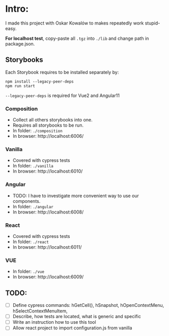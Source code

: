 # Intro:

I made this project with Oskar Kowalów to makes repeatedly work stupid-easy. 

**For localhost test**, copy-paste all `.tgz` into `./lib` and change path in package.json.

## Storybooks

Each Storybook requires to be installed separately by:

```shell
npm install --legacy-peer-deps
npm run start
```

`--legacy-peer-deps` is required for Vue2 and Angular11

### Composition

* Collect all others storybooks into one.
* Requires all storybooks to be run.
* In folder: `./composition`
* In browser: http://localhost:6006/

### Vanilla

* Covered with cypress tests
* In folder: `./vanilla`
* In browser: http://localhost:6010/

### Angular

* TODO: I have to investigate more convenient way to use our components. 
* In folder: `./angular`
* In browser: http://localhost:6008/

### React

* Covered with cypress tests
* In folder: `./react`
* In browser: http://localhost:6011/

### VUE

* In folder: `./vue`
* In browser: http://localhost:6009/

## TODO:

* [ ] Define cypress commands: hGetCell(), hSnapshot, hOpenContextMenu, hSelectContextMenuItem,
* [ ] Describe, how tests are located, what is generic and specific
* [ ] Write an instruction how to use this tool
* [ ] Allow react project to import configuration.js from vanilla
